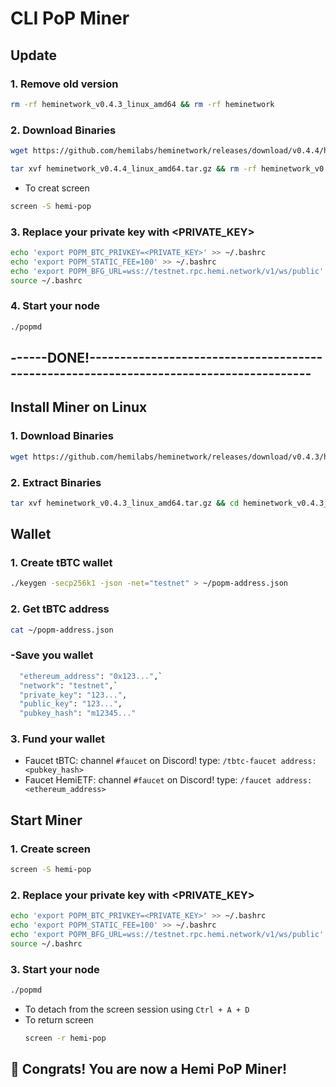 # CLI PoP Miner
## Update
### 1. Remove old version
```Bash
rm -rf heminetwork_v0.4.3_linux_amd64 && rm -rf heminetwork
```
### 2. Download Binaries
```Bash
wget https://github.com/hemilabs/heminetwork/releases/download/v0.4.4/heminetwork_v0.4.4_linux_amd64.tar.gz
```
```Bash
tar xvf heminetwork_v0.4.4_linux_amd64.tar.gz && rm -rf heminetwork_v0.4.4_linux_amd64.tar.gz && cd heminetwork_v0.4.4_linux_amd64
```
- To creat screen
```Bash
screen -S hemi-pop
```
### 3. Replace your private key with <PRIVATE_KEY>
```Bash
echo 'export POPM_BTC_PRIVKEY=<PRIVATE_KEY>' >> ~/.bashrc
echo 'export POPM_STATIC_FEE=100' >> ~/.bashrc
echo 'export POPM_BFG_URL=wss://testnet.rpc.hemi.network/v1/ws/public' >> ~/.bashrc
source ~/.bashrc
```
### 4. Start your node
```Bash
./popmd
```
## ------DONE!---------------------------------------------------------------------------------------

## Install Miner on Linux
### 1. Download Binaries
```Bash
wget https://github.com/hemilabs/heminetwork/releases/download/v0.4.3/heminetwork_v0.4.3_linux_amd64.tar.gz
```
### 2. Extract Binaries
```Bash
tar xvf heminetwork_v0.4.3_linux_amd64.tar.gz && cd heminetwork_v0.4.3_linux_amd64
```
## Wallet
### 1. Create tBTC wallet
```Bash
./keygen -secp256k1 -json -net="testnet" > ~/popm-address.json
```
### 2. Get tBTC address
```Bash
cat ~/popm-address.json
```
### -Save you wallet
```Bash
  "ethereum_address": "0x123...",`
  "network": "testnet",`
  "private_key": "123...",
  "public_key": "123...",
  "pubkey_hash": "m12345..."
```
### 3. Fund your wallet
- Faucet tBTC: channel `#faucet` on Discord! type: `/tbtc-faucet address: <pubkey_hash>`
- Faucet HemiETF: channel `#faucet` on Discord! type: `/faucet address: <ethereum_address>`
## Start Miner
### 1. Create screen
```Bash
screen -S hemi-pop
```
### 2. Replace your private key with <PRIVATE_KEY>
```Bash
echo 'export POPM_BTC_PRIVKEY=<PRIVATE_KEY>' >> ~/.bashrc
echo 'export POPM_STATIC_FEE=100' >> ~/.bashrc
echo 'export POPM_BFG_URL=wss://testnet.rpc.hemi.network/v1/ws/public' >> ~/.bashrc
source ~/.bashrc
```
### 3. Start your node
```Bash
./popmd
```
- To detach from the screen session using `Ctrl + A + D`
- To return screen
  ```Bash
  screen -r hemi-pop
  ```

## 🎉 Congrats! You are now a Hemi PoP Miner!







